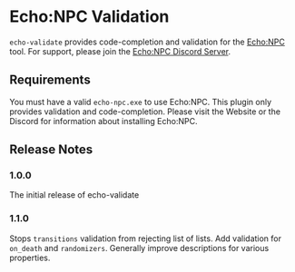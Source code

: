 # Echo:NPC Validation

`echo-validate` provides code-completion and validation for the [Echo:NPC](https://www.echonpc.dev/) tool. For support, please join the [Echo:NPC Discord Server](https://discord.gg/DPpuWhb).

## Requirements

You must have a valid `echo-npc.exe` to use Echo:NPC. This plugin only provides validation and code-completion. Please visit the Website or the Discord for information about installing Echo:NPC.

## Release Notes

### 1.0.0

The initial release of echo-validate

### 1.1.0

Stops `transitions` validation from rejecting list of lists. Add validation for `on_death` and `randomizers`. Generally improve descriptions for various properties.
